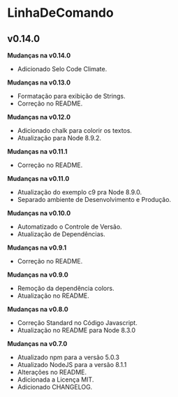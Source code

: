 # LinhaDeComando #
## v0.14.0 ##

**Mudanças na v0.14.0**

- Adicionado Selo Code Climate.

**Mudanças na v0.13.0**

- Formatação para exibição de Strings.
- Correção no README.

**Mudanças na v0.12.0**

- Adicionado chalk para colorir os textos.
- Atualização para Node 8.9.2.

**Mudanças na v0.11.1**

- Correção no README.

**Mudanças na v0.11.0**

- Atualização do exemplo c9 pra Node 8.9.0.
- Separado ambiente de Desenvolvimento e Produção.

**Mudanças na v0.10.0**

- Automatizado o Controle de Versão.
- Atualização de Dependências.

**Mudanças na v0.9.1**

- Correção no README.

**Mudanças na v0.9.0**

- Remoção da dependência colors.
- Atualização no README.

**Mudanças na v0.8.0**

- Correção Standard no Código Javascript.
- Atualização no README para Node 8.3.0

**Mudanças na v0.7.0**

- Atualizado npm para a versão 5.0.3
- Atualizado NodeJS para a versão 8.1.1
- Alterações no README.
- Adicionada a Licença MIT.
- Adicionado CHANGELOG.